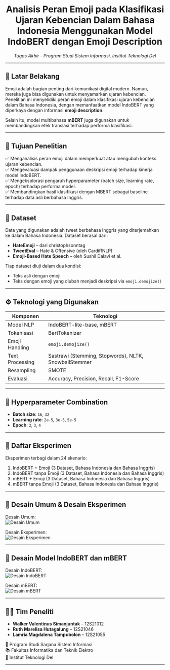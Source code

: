 <h1 align="center">Analisis Peran Emoji pada Klasifikasi Ujaran Kebencian Dalam Bahasa Indonesia Menggunakan Model IndoBERT dengan Emoji Description</h1>
<p align="center">
  <em>Tugas Akhir - Program Studi Sistem Informasi, Institut Teknologi Del</em>
</p>

---

## 🧠 Latar Belakang

Emoji adalah bagian penting dari komunikasi digital modern. Namun, mereka juga bisa digunakan untuk menyamarkan ujaran kebencian. Penelitian ini menyelidiki peran emoji dalam klasifikasi ujaran kebencian dalam Bahasa Indonesia, dengan memanfaatkan model IndoBERT yang diperkaya dengan informasi **emoji description**. 

Selain itu, model multibahasa **mBERT** juga digunakan untuk membandingkan efek translasi terhadap performa klasifikasi.

---

## 🎯 Tujuan Penelitian

✅ Menganalisis peran emoji dalam memperkuat atau mengubah konteks ujaran kebencian.  
✅ Mengevaluasi dampak penggunaan deskripsi emoji terhadap kinerja model IndoBERT.  
✅ Mengeksplorasi pengaruh hyperparameter (batch size, learning rate, epoch) terhadap performa model.  
✅ Membandingkan hasil klasifikasi dengan MBERT sebagai baseline terhadap data asli berbahasa Inggris.

---

## 🧾 Dataset

Data yang digunakan adalah tweet berbahasa Inggris yang diterjemahkan ke dalam Bahasa Indonesia. Dataset berasal dari:

- **HateEmoji** – dari christophsonntag  
- **TweetEval** – Hate & Offensive (oleh CardiffNLP)  
- **Emoji-Based Hate Speech** – oleh Sushil Dalavi et al.

Tiap dataset diuji dalam dua kondisi:
- Teks asli dengan emoji
- Teks dengan emoji yang diubah menjadi deskripsi via `emoji.demojize()`

---

## ⚙️ Teknologi yang Digunakan

| Komponen            | Teknologi                          |
|---------------------|------------------------------------|
| Model NLP           | IndoBERT-lite-base, mBERT           |
| Tokenisasi          | BertTokenizer                       |
| Emoji Handling      | `emoji.demojize()`                  |
| Text Processing     | Sastrawi (Stemming, Stopwords), NLTK, SnowballStemmer     |
| Resampling          | SMOTE                               |
| Evaluasi            | Accuracy, Precision, Recall, F1-Score |

---

## 🔧 Hyperparameter Combination

- **Batch size**: `16`, `32`
- **Learning rate**: `2e-5`, `3e-5`, `5e-5`
- **Epoch**: `2`, `3`, `4`

---

## 🧪 Daftar Eksperimen

Eksperimen terbagi dalam 24 skenario:

1. IndoBERT + Emoji (3 Dataset, Bahasa Indonesia dan Bahasa Inggris)
2. IndoBERT tanpa Emoji (3 Dataset, Bahasa Indonesia dan Bahasa Inggris)
3. mBERT + Emoji (3 Dataset, Bahasa Indonesia dan Bahasa Inggris)
4. mBERT tanpa Emoji (3 Dataset, Bahasa Indonesia dan Bahasa Inggris)

---

## 🧪 Desain Umum & Desain Eksperimen

Desain Umum:
<br>
![Desain Umum](image/TASI-2425-112-V3-DesainUmumPenelitian-V3.png)
<br>

Desain Eksperimen:
<br>
![Desain Eksperimen](image/TASI-2425-112-V3-DesainEksperimen.png)

---

## 🔧 Desain Model IndoBERT dan mBERT

Desain IndoBERT:
<br>
![Desain IndoBERT](image/TASI-2425-112-V3-IndoBERTWE&ED.png)
<br>

Desain mBERT:
<br>
![Desain mBERT](image/TASI-2425-112-V3-mBERTWE&ED.png)

---

## 👩‍💻 Tim Peneliti

- **Walker Valentinus Simanjuntak** – 12S21012  
- **Ruth Marelisa Hutagalung** – 12S21046  
- **Lamria Magdalena Tampubolon** – 12S21055  

📍 Program Studi Sarjana Sistem Informasi  
📚 Fakultas Informatika dan Teknik Elektro  
🏫 Institut Teknologi Del

---
